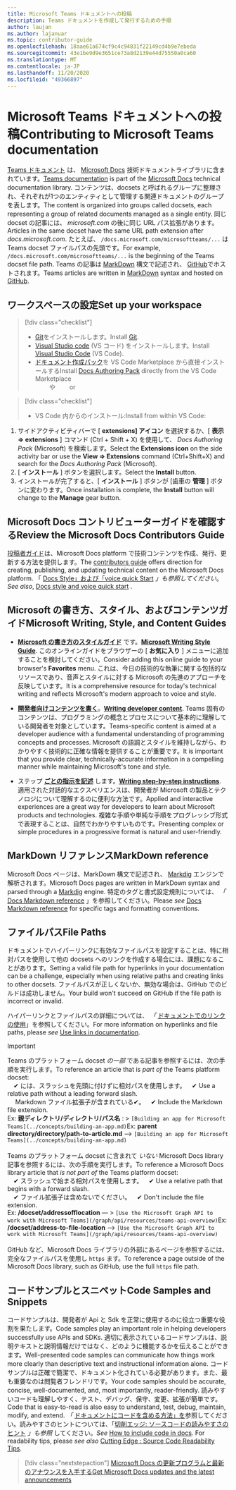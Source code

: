 ```yaml
---
title: Microsoft Teams ドキュメントへの投稿
description: Teams ドキュメントを作成して発行するための手順
author: laujan
ms.author: lajanuar
ms.topic: contributor-guide
ms.openlocfilehash: 18aae61a674cf9c4c94831f22149cd4b9e7ebeda
ms.sourcegitcommit: 43e1be9d9e3651ce73a8d2139e44d75550a0ca60
ms.translationtype: MT
ms.contentlocale: ja-JP
ms.lasthandoff: 11/20/2020
ms.locfileid: "49366897"
---
```

# <a name="contributing-to-microsoft-teams-documentation"></a><span data-ttu-id="da6f1-103">Microsoft Teams ドキュメントへの投稿</span><span class="sxs-lookup"><span data-stu-id="da6f1-103">Contributing to Microsoft Teams documentation</span></span>

<span data-ttu-id="da6f1-104">[Teams ドキュメント](/microsoftteams/platform/overview) は、 [Microsoft Docs](https://docs.microsoft.com/) 技術ドキュメントライブラリに含まれています。</span><span class="sxs-lookup"><span data-stu-id="da6f1-104">[Teams documentation](/microsoftteams/platform/overview) is part of the [Microsoft Docs](https://docs.microsoft.com/) technical documentation library.</span></span> <span data-ttu-id="da6f1-105">コンテンツは、docsets と呼ばれるグループに整理され、それぞれが1つのエンティティとして管理する関連ドキュメントのグループを表します。</span><span class="sxs-lookup"><span data-stu-id="da6f1-105">The content is organized into groups called docsets, each representing a group of related documents managed as a single entity.</span></span> <span data-ttu-id="da6f1-106">同じ docset の記事には、 *<span></span> microsoft.com* の後に同じ URL パス拡張があります。</span><span class="sxs-lookup"><span data-stu-id="da6f1-106">Articles in the same docset have the same URL path extension after *docs<span></span>.microsoft.com*.</span></span>  <span data-ttu-id="da6f1-107">たとえば、  `/docs.microsoft.com/microsoftteams/...`   は Teams docset ファイルパスの先頭です。</span><span class="sxs-lookup"><span data-stu-id="da6f1-107">For example,  `/docs.microsoft.com/microsoftteams/...`   is the beginning of the Teams docset file path.</span></span> <span data-ttu-id="da6f1-108">Teams の記事は  [MarkDown](#markdown-reference) 構文で記述され、 [GitHub](https://github.com/MicrosoftDocs/msteams-docs/tree/master/msteams-platform)でホストされます。</span><span class="sxs-lookup"><span data-stu-id="da6f1-108">Teams articles are written in  [MarkDown](#markdown-reference) syntax and hosted on [GitHub](https://github.com/MicrosoftDocs/msteams-docs/tree/master/msteams-platform).</span></span>

## <a name="set-up-your-workspace"></a><span data-ttu-id="da6f1-109">ワークスペースの設定</span><span class="sxs-lookup"><span data-stu-id="da6f1-109">Set up your workspace</span></span>

> [!div class="checklist"]
>
> * <span data-ttu-id="da6f1-110">[Git](https://git-scm.com/book/en/v2/Getting-Started-Installing-Git)をインストールします。</span><span class="sxs-lookup"><span data-stu-id="da6f1-110">Install [Git](https://git-scm.com/book/en/v2/Getting-Started-Installing-Git).</span></span>
> * <span data-ttu-id="da6f1-111">[Visual Studio code](https://code.visualstudio.com/) (VS コード) をインストールします。</span><span class="sxs-lookup"><span data-stu-id="da6f1-111">Install [Visual Studio Code](https://code.visualstudio.com/) (VS Code).</span></span>
> * <span data-ttu-id="da6f1-112">[ドキュメント作成パック](https://marketplace.visualstudio.com/items?itemName=docsmsft.docs-authoring-pack)を VS Code Marketplace から直接インストールする</span><span class="sxs-lookup"><span data-stu-id="da6f1-112">Install [Docs Authoring Pack](https://marketplace.visualstudio.com/items?itemName=docsmsft.docs-authoring-pack) directly from the VS Code Marketplace</span></span>
<br><span data-ttu-id="da6f1-113">&emsp;&emsp; や</span><span class="sxs-lookup"><span data-stu-id="da6f1-113">&emsp;&emsp; or</span></span>

> [!div class="checklist"]
>
> * <span data-ttu-id="da6f1-114">VS Code 内からのインストール:</span><span class="sxs-lookup"><span data-stu-id="da6f1-114">Install from within VS Code:</span></span>

   1. <span data-ttu-id="da6f1-115">サイドアクティビティバーで [ **extensions] アイコン** を選択するか、[ **表示 => extensions** ] コマンド (Ctrl + Shift + X) を使用して、 *Docs Authoring Pack* (Microsoft) を検索します。</span><span class="sxs-lookup"><span data-stu-id="da6f1-115">Select the **Extensions icon** on the side activity bar or use the **View => Extensions** command (Ctrl+Shift+X) and search for the *Docs Authoring Pack* (Microsoft).</span></span>
   1. <span data-ttu-id="da6f1-116">[ **インストール** ] ボタンを選択します。</span><span class="sxs-lookup"><span data-stu-id="da6f1-116">Select the **Install** button.</span></span>
   1. <span data-ttu-id="da6f1-117">インストールが完了すると、[ **インストール** ] ボタンが [歯車の **管理** ] ボタンに変わります。</span><span class="sxs-lookup"><span data-stu-id="da6f1-117">Once installation is complete, the **Install** button will change to the **Manage** gear button.</span></span>

## <a name="review-the-microsoft-docs-contributors-guide"></a><span data-ttu-id="da6f1-118">Microsoft Docs コントリビューターガイドを確認する</span><span class="sxs-lookup"><span data-stu-id="da6f1-118">Review the Microsoft Docs Contributors Guide</span></span>

<span data-ttu-id="da6f1-119">[投稿者ガイド](/contribute)は、Microsoft Docs platform で技術コンテンツを作成、発行、更新する方法を提供します。</span><span class="sxs-lookup"><span data-stu-id="da6f1-119">The [contributors guide](/contribute) offers direction for creating, publishing, and updating technical content on the Microsoft Docs platform.</span></span> <span data-ttu-id="da6f1-120">「 [Docs Style」および「voice quick Start](/contribute/style-quick-start) *」も参照してください*。</span><span class="sxs-lookup"><span data-stu-id="da6f1-120">*See also*, [Docs style and voice quick start](/contribute/style-quick-start) .</span></span>

## <a name="microsoft-writing-style-and-content-guides"></a><span data-ttu-id="da6f1-121">Microsoft の書き方、スタイル、およびコンテンツガイド</span><span class="sxs-lookup"><span data-stu-id="da6f1-121">Microsoft Writing, Style, and Content Guides</span></span>

* <span data-ttu-id="da6f1-122">**[Microsoft の書き方のスタイルガイド](/style-guide/welcome)** です。</span><span class="sxs-lookup"><span data-stu-id="da6f1-122">**[Microsoft Writing Style Guide](/style-guide/welcome)**.</span></span> <span data-ttu-id="da6f1-123">このオンラインガイドをブラウザーの [ **お気に入り** ] メニューに追加することを検討してください。</span><span class="sxs-lookup"><span data-stu-id="da6f1-123">Consider adding this online guide  to your browser's **Favorites** menu.</span></span> <span data-ttu-id="da6f1-124">これは、今日の技術的な執筆に関する包括的なリソースであり、音声とスタイルに対する Microsoft の先進のアプローチを反映しています。</span><span class="sxs-lookup"><span data-stu-id="da6f1-124">It is a comprehensive resource for today's technical writing and reflects Microsoft's modern approach to voice and style.</span></span>

* <span data-ttu-id="da6f1-125">**[開発者向けコンテンツを書く](/style-guide/developer-content/)**。</span><span class="sxs-lookup"><span data-stu-id="da6f1-125">**[Writing developer content](/style-guide/developer-content/)**.</span></span> <span data-ttu-id="da6f1-126">Teams 固有のコンテンツは、プログラミングの概念とプロセスについて基本的に理解している開発者を対象としています。</span><span class="sxs-lookup"><span data-stu-id="da6f1-126">Teams-specific content is aimed at a developer audience with a fundamental understanding of programming concepts and processes.</span></span> <span data-ttu-id="da6f1-127">Microsoft の語調とスタイルを維持しながら、わかりやすく技術的に正確な情報を提供することが重要です。</span><span class="sxs-lookup"><span data-stu-id="da6f1-127">It is important that you provide clear, technically-accurate information in a compelling manner while maintaining Microsoft's tone and style.</span></span>

* <span data-ttu-id="da6f1-128">ステップ **[ごとの指示を記述](/style-guide/procedures-instructions/writing-step-by-step-instructions)** します。</span><span class="sxs-lookup"><span data-stu-id="da6f1-128">**[Writing step-by-step instructions](/style-guide/procedures-instructions/writing-step-by-step-instructions)**.</span></span> <span data-ttu-id="da6f1-129">適用された対話的なエクスペリエンスは、開発者が Microsoft の製品とテクノロジについて理解するのに便利な方法です。</span><span class="sxs-lookup"><span data-stu-id="da6f1-129">Applied and interactive experiences are a great way for developers to learn about Microsoft products and technologies.</span></span> <span data-ttu-id="da6f1-130">複雑な手順や単純な手順をプログレッシブ形式で表現することは、自然でわかりやすいものです。</span><span class="sxs-lookup"><span data-stu-id="da6f1-130">Presenting complex or simple procedures in a progressive format is natural and user-friendly.</span></span>

## <a name="markdown-reference"></a><span data-ttu-id="da6f1-131">MarkDown リファレンス</span><span class="sxs-lookup"><span data-stu-id="da6f1-131">MarkDown reference</span></span>

 <span data-ttu-id="da6f1-132">Microsoft Docs ページは、MarkDown 構文で記述され、 [Markdig](https://github.com/lunet-io/markdig) エンジンで解析されます。</span><span class="sxs-lookup"><span data-stu-id="da6f1-132">Microsoft Docs pages are written in MarkDown syntax and parsed through a [Markdig](https://github.com/lunet-io/markdig) engine.</span></span> <span data-ttu-id="da6f1-133">特定のタグと書式設定規則については、 *「* [Docs Markdown reference](/contribute/markdown-reference) 」を参照してください。</span><span class="sxs-lookup"><span data-stu-id="da6f1-133">Please *see* [Docs Markdown reference](/contribute/markdown-reference) for specific tags and formatting conventions.</span></span>

## <a name="file-paths"></a><span data-ttu-id="da6f1-134">ファイルパス</span><span class="sxs-lookup"><span data-stu-id="da6f1-134">File Paths</span></span>

<span data-ttu-id="da6f1-135">ドキュメントでハイパーリンクに有効なファイルパスを設定することは、特に相対パスを使用して他の docsets へのリンクを作成する場合には、課題になることがあります。</span><span class="sxs-lookup"><span data-stu-id="da6f1-135">Setting a valid file path for hyperlinks in your documentation can be a challenge, especially when using relative paths and creating links to other docsets.</span></span>  <span data-ttu-id="da6f1-136">ファイルパスが正しくないか、無効な場合は、GitHub でのビルドは成功しません。</span><span class="sxs-lookup"><span data-stu-id="da6f1-136">Your build won't succeed on GitHub if the file path is incorrect or invalid.</span></span>

<span data-ttu-id="da6f1-137">ハイパーリンクとファイルパスの詳細については、 *「* [ドキュメントでのリンクの使用](/contribute/how-to-write-links)」を参照してください。</span><span class="sxs-lookup"><span data-stu-id="da6f1-137">For more information on  hyperlinks and file paths, please *see* [Use links in documentation](/contribute/how-to-write-links).</span></span>

>[!IMPORTANT]
> <span data-ttu-id="da6f1-138">Teams のプラットフォーム docset *の一部* である記事を参照するには、次の手順を実行します。</span><span class="sxs-lookup"><span data-stu-id="da6f1-138">To reference an article that is *part of* the Teams platform docset:</span></span><br>
> <span data-ttu-id="da6f1-139">&emsp;&#x2714; には、スラッシュを先頭に付けずに相対パスを使用します。</span><span class="sxs-lookup"><span data-stu-id="da6f1-139">&emsp;&#x2714; Use a relative path without a leading forward slash.</span></span><br>
> <span data-ttu-id="da6f1-140">&emsp; Markdown ファイル拡張子が含まれている&#x2714;。</span><span class="sxs-lookup"><span data-stu-id="da6f1-140">&emsp;&#x2714; Include the Markdown file extension.</span></span><br>
><span data-ttu-id="da6f1-141">Ex:  **親ディレクトリ/ディレクトリ/パス名** : > `[Building an app for Microsoft Teams](../concepts/building-an-app.md)`</span><span class="sxs-lookup"><span data-stu-id="da6f1-141">Ex:  **parent directory/directory/path-to-article.md** —> `[Building an app for Microsoft Teams](../concepts/building-an-app.md)`</span></span> <br><br>
> <span data-ttu-id="da6f1-142">Teams のプラットフォーム docset に含まれて *いない* Microsoft Docs library 記事を参照するには、次の手順を実行します。</span><span class="sxs-lookup"><span data-stu-id="da6f1-142">To reference a Microsoft Docs library article that *is not part of* the Teams platform docset:</span></span><br>
> <span data-ttu-id="da6f1-143">&emsp;&#x2714; スラッシュで始まる相対パスを使用します。</span><span class="sxs-lookup"><span data-stu-id="da6f1-143">&emsp;&#x2714; Use a relative path that begins with a forward slash.</span></span><br>
> <span data-ttu-id="da6f1-144">&emsp;&#x2714; ファイル拡張子は含めないでください。</span><span class="sxs-lookup"><span data-stu-id="da6f1-144">&emsp;&#x2714; Don't include the file extension.</span></span> <br> <span data-ttu-id="da6f1-145">Ex:  **/docset/addressofflocation** — > `[Use the Microsoft Graph API to work with Microsoft Teams](/graph/api/resources/teams-api-overview)`</span><span class="sxs-lookup"><span data-stu-id="da6f1-145">Ex:  **/docset/address-to-file-location** —> `[Use the Microsoft Graph API to work with Microsoft Teams](/graph/api/resources/teams-api-overview)`</span></span><br><br>
> <span data-ttu-id="da6f1-146">GitHub など、Microsoft Docs ライブラリの外部にあるページを参照するには、完全なファイルパスを使用し `https` ます。</span><span class="sxs-lookup"><span data-stu-id="da6f1-146">To reference a page outside of the Microsoft Docs library, such as GitHub, use the full `https` file path.</span></span><br>

## <a name="code-samples-and-snippets"></a><span data-ttu-id="da6f1-147">コードサンプルとスニペット</span><span class="sxs-lookup"><span data-stu-id="da6f1-147">Code Samples and Snippets</span></span>

<span data-ttu-id="da6f1-148">コードサンプルは、開発者が Api と Sdk を正常に使用するのに役立つ重要な役割を果たします。</span><span class="sxs-lookup"><span data-stu-id="da6f1-148">Code samples play an important role in helping developers successfully use APIs and SDKs.</span></span> <span data-ttu-id="da6f1-149">適切に表示されているコードサンプルは、説明テキストと説明情報だけではなく、どのように機能するかを伝えることができます。</span><span class="sxs-lookup"><span data-stu-id="da6f1-149">Well-presented code samples can communicate how things work more clearly than descriptive text and instructional information alone.</span></span> <span data-ttu-id="da6f1-150">コードサンプルは正確で簡潔で、ドキュメント化されている必要があります。また、最も重要なのは閲覧者フレンドリです。</span><span class="sxs-lookup"><span data-stu-id="da6f1-150">Your code samples should be accurate, concise, well-documented, and, most importantly, reader-friendly.</span></span> <span data-ttu-id="da6f1-151">読みやすいコードも理解しやすく、テスト、デバッグ、保守、変更、拡張が簡単です。</span><span class="sxs-lookup"><span data-stu-id="da6f1-151">Code that is easy-to-read is also easy to understand, test, debug, maintain, modify, and extend.</span></span> <span data-ttu-id="da6f1-152">*「* [ドキュメントにコードを含める方法」を](/contribute/code-in-docs)参照してください。読みやすさのヒントについては、「[切削エッジ: ソースコードの読みやすさのヒント](/archive/msdn-magazine/2014/october/cutting-edge-source-code-readability-tips) *」も参照* してください。</span><span class="sxs-lookup"><span data-stu-id="da6f1-152">*See* [How to include code in docs](/contribute/code-in-docs). For readability tips, please *see also* [Cutting Edge : Source Code Readability Tips](/archive/msdn-magazine/2014/october/cutting-edge-source-code-readability-tips).</span></span>

> [!div class="nextstepaction"]
> [<span data-ttu-id="da6f1-153">Microsoft Docs の更新プログラムと最新のアナウンスを入手する</span><span class="sxs-lookup"><span data-stu-id="da6f1-153">Get Microsoft Docs updates and the latest announcements</span></span>](/teamblog)
